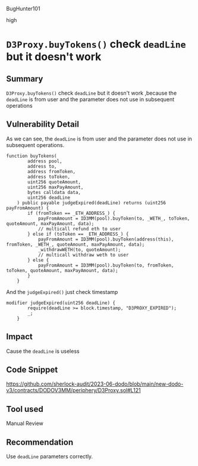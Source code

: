 BugHunter101

high

# `D3Proxy.buyTokens()` check `deadLine` but it doesn't work

## Summary

`D3Proxy.buyTokens()` check `deadLine` but it doesn't work ,because the `deadLine` is from user and the parameter does not use in subsequent operations

## Vulnerability Detail

As we can see, the `deadLine` is from user and the parameter does not use in subsequent operations.
```solidity
function buyTokens(
        address pool,
        address to,
        address fromToken,
        address toToken,
        uint256 quoteAmount,
        uint256 maxPayAmount,
        bytes calldata data,
        uint256 deadLine
    ) public payable judgeExpired(deadLine) returns (uint256 payFromAmount) {
        if (fromToken == _ETH_ADDRESS_) {
            payFromAmount = ID3MM(pool).buyToken(to, _WETH_, toToken, quoteAmount, maxPayAmount, data);
            // multicall refund eth to user
        } else if (toToken == _ETH_ADDRESS_) {
            payFromAmount = ID3MM(pool).buyToken(address(this), fromToken, _WETH_, quoteAmount, maxPayAmount, data);
            _withdrawWETH(to, quoteAmount);
            // multicall withdraw weth to user
        } else {
            payFromAmount = ID3MM(pool).buyToken(to, fromToken, toToken, quoteAmount, maxPayAmount, data);
        }
    }
```
And the `judgeExpired()` just check timestamp
```solidity
modifier judgeExpired(uint256 deadLine) {
        require(deadLine >= block.timestamp, "D3PROXY_EXPIRED");
        _;
    }
```

## Impact

Cause the `deadLine` is useless

## Code Snippet

https://github.com/sherlock-audit/2023-06-dodo/blob/main/new-dodo-v3/contracts/DODOV3MM/periphery/D3Proxy.sol#L121

## Tool used

Manual Review

## Recommendation

Use `deadLine` parameters correctly.
